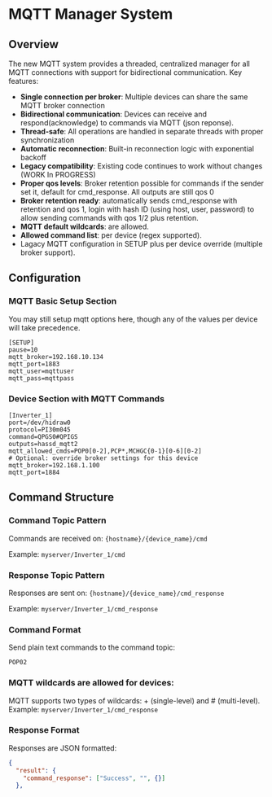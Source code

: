 # MQTT Manager System

## Overview

The new MQTT system provides a threaded, centralized manager for all MQTT connections with support for bidirectional communication. Key features:

- **Single connection per broker**: Multiple devices can share the same MQTT broker connection
- **Bidirectional communication**: Devices can receive and respond(acknowledge) to commands via MQTT (json reponse).
- **Thread-safe**: All operations are handled in separate threads with proper synchronization
- **Automatic reconnection**: Built-in reconnection logic with exponential backoff
- **Legacy compatibility**: Existing code continues to work without changes (WORK In PROGRESS)
- **Proper qos levels**: Broker retention possible for commands if the sender set it, default for cmd_response. All outputs are still qos 0
- **Broker retention ready**: automatically sends cmd_response with retention and qos 1, login with hash ID (using host, user, password) to allow sending commands with qos 1/2 plus retention.
- **MQTT default wildcards**: are allowed.
- **Allowed command list**: per device (regex supported).
- Lagacy MQTT configuration in SETUP plus per device override (multiple broker support).


## Configuration

### MQTT Basic Setup Section
You may  still setup mqtt options here, though any of the values per device will take precedence.
```
[SETUP]
pause=10
mqtt_broker=192.168.10.134
mqtt_port=1883
mqtt_user=mqttuser
mqtt_pass=mqttpass
```

### Device Section with MQTT Commands
```
[Inverter_1]
port=/dev/hidraw0
protocol=PI30m045
command=QPGS0#QPIGS
outputs=hassd_mqtt2
mqtt_allowed_cmds=POP0[0-2],PCP*,MCHGC{0-1}[0-6][0-2]
# Optional: override broker settings for this device
mqtt_broker=192.168.1.100
mqtt_port=1884
```

## Command Structure

### Command Topic Pattern
Commands are received on: `{hostname}/{device_name}/cmd`

Example: `myserver/Inverter_1/cmd`

### Response Topic Pattern  
Responses are sent on: `{hostname}/{device_name}/cmd_response`

Example: `myserver/Inverter_1/cmd_response`

### Command Format
Send plain text commands to the command topic:
```
POP02
```
### MQTT wildcards are allowed for devices:
MQTT supports two types of wildcards: + (single-level) and # (multi-level).
Example: `myserver/Inverter_1/cmd_response`

### Response Format
Responses are JSON formatted:
```json
{
  "result": {
    "command_response": ["Success", "", {}]
  },